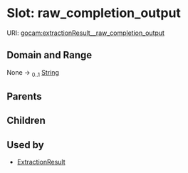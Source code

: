 
# Slot: raw_completion_output




URI: [gocam:extractionResult__raw_completion_output](http://w3id.org/ontogpt/gocam/extractionResult__raw_completion_output)


## Domain and Range

None &#8594;  <sub>0..1</sub> [String](types/String.md)

## Parents


## Children


## Used by

 * [ExtractionResult](ExtractionResult.md)
